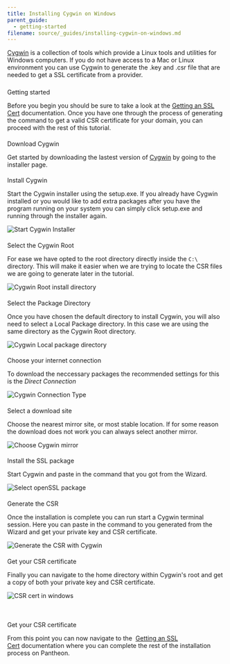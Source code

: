 ```yaml
---
title: Installing Cygwin on Windows
parent_guide:
  - getting-started
filename: source/_guides/installing-cygwin-on-windows.md
---
```


[Cygwin](http://cygwin.com/install.html) is a collection of tools which provide a Linux tools and utilities for Windows computers. If you do not have access to a Mac or Linux environment you can use Cygwin to generate the .key and .csr file that are needed to get a SSL certificate from a provider.

###Getting started

Before you begin you should be sure to take a look at the [Getting an SSL Cert](/documentation/howto/adding-a-ssl-certificate-for-secure-https-communication/) documentation. Once you have one through the process of generating the command to get a valid CSR certificate for your domain, you can proceed with the rest of this tutorial.

####Download Cygwin

Get started by downloading the lastest version of [Cygwin](http://cygwin.com/install.html) by going to the installer page. 

####Install Cygwin

Start the Cygwin installer using the setup.exe. If you already have Cygwin installed or you would like to add extra packages after you have the program running on your system you can simply click setup.exe and running through the installer again.



 ![Start Cygwin Installer](https://pantheon-systems.desk.com/customer/portal/attachments/40750)  

####Select the Cygwin Root

For ease we have opted to the root directory directly inside the `C:\` directory. This will make it easier when we are trying to locate the CSR files we are going to generate later in the tutorial.



 ![Cygwin Root install directory](https://pantheon-systems.desk.com/customer/portal/attachments/40751)  

####Select the Package Directory

Once you have chosen the default directory to install Cygwin, you will also need to select a Local Package directory. In this case we are using the same directory as the Cygwin Root directory.



 ![Cygwin Local package directory](https://pantheon-systems.desk.com/customer/portal/attachments/40752)
####Choose your internet connection

To download the neccessary packages the recommended settings for this is the _Direct Connection_



 ![Cygwin Connection Type](https://pantheon-systems.desk.com/customer/portal/attachments/40753)  

####Select a download site

Choose the nearest mirror site, or most stable location. If for some reason the download does not work you can always select another mirror.



 ![Choose Cygwin mirror](https://pantheon-systems.desk.com/customer/portal/attachments/40755)  

####Install the SSL package

Start Cygwin and paste in the command that you got from the Wizard.

 ![Select openSSL package](https://pantheon-systems.desk.com/customer/portal/attachments/40768)  

####Generate the CSR

Once the installation is complete you can run start a Cygwin terminal session. Here you can paste in the command to you generated from the Wizard and get your private key and CSR certificate.



 ![Generate the CSR with Cygwin](https://pantheon-systems.desk.com/customer/portal/attachments/40769)
####Get your CSR certificate

Finally you can navigate to the home directory within Cygwin's root and get a copy of both your private key and CSR certificate.



 ![CSR cert in windows](https://pantheon-systems.desk.com/customer/portal/attachments/40770)  

 

####Get your CSR certificate

From this point you can now navigate to the  [Getting an SSL Cert](/documentation/howto/adding-a-ssl-certificate-for-secure-https-communication/#getting-the-SSL-certificate) documentation where you can complete the rest of the installation process on Pantheon.
